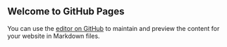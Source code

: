 ## Welcome to GitHub Pages

You can use the [editor on GitHub](https://github.com/rnsit-coding/rnsitwebsitebackup/edit/master/README.md) to maintain and preview the content for your website in Markdown files.